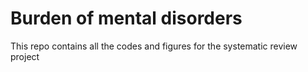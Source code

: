 # Burden of mental disorders

This repo contains all the codes and figures for the systematic review project 
